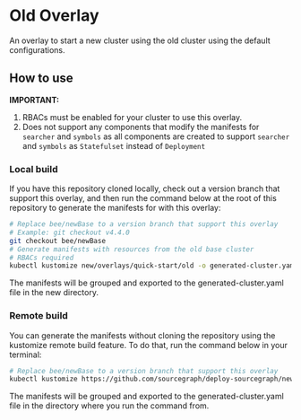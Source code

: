 # Old Overlay

An overlay to start a new cluster using the old cluster using the default configurations.

## How to use

**IMPORTANT:**

1. RBACs must be enabled for your cluster to use this overlay.
2. Does not support any components that modify the manifests for `searcher` and `symbols` as all components are created to support `searcher` and `symbols` as `Statefulset` instead of `Deployment`

### Local build

If you have this repository cloned locally, check out a version branch that support this overlay, and then run the command below at the root of this repository to generate the manifests for with this overlay:

```sh
# Replace bee/newBase to a version branch that support this overlay
# Example: git checkout v4.4.0
git checkout bee/newBase
# Generate manifests with resources from the old base cluster
# RBACs required
kubectl kustomize new/overlays/quick-start/old -o generated-cluster.yaml
```

The manifests will be grouped and exported to the generated-cluster.yaml file in the new directory.

### Remote build

You can generate the manifests without cloning the repository using the kustomize remote build feature. To do that, run the command below in your terminal:

```sh
# Replace bee/newBase to a version branch that support this overlay
kubectl kustomize https://github.com/sourcegraph/deploy-sourcegraph/new/overlays/quick-start/old?ref=bee/newBase -o generated-cluster.yaml
```

The manifests will be grouped and exported to the generated-cluster.yaml file in the directory where you run the command from.
